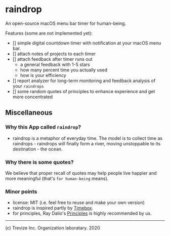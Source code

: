 # raindrop

An open-source macOS menu bar timer for human-being.

Features (some are not implemented yet):

- [] simple digital countdown timer with notification at your macOS menu bar.
- [] attach notes of projects to each timer
- [] attach feedback after timer runs out
    - a general feedback with 1-5 stars
    - how many percent time you actually used
    - how is your efficiency
- [] report analyzer for long-term monitoring and feedback analysis of your `raindrops`
- [] some random quotes of principles to enhance experience and get more concentrated

## Miscellaneous

### Why this App called `raindrop`?

- raindrop is a metaphor of everyday time. The model is to collect time as raindrops - raindrops will finally form a river, moving unstoppable to its destination - the ocean.

### Why there is some quotes?

We believe that proper recall of quotes may help people live happier and more meaningful (that's `for human-being` means).

### Minor points

- license: MIT (i.e. feel free to reuse and make your own version)
- raindrop is inspired partly by [Timebox](https://github.com/visini/timebox).
- for principles, Ray Dalio's [Principles](https://principles.com/) is highly recommended by us.

---

(c) Trevize Inc. Organization laboratary. 2020
